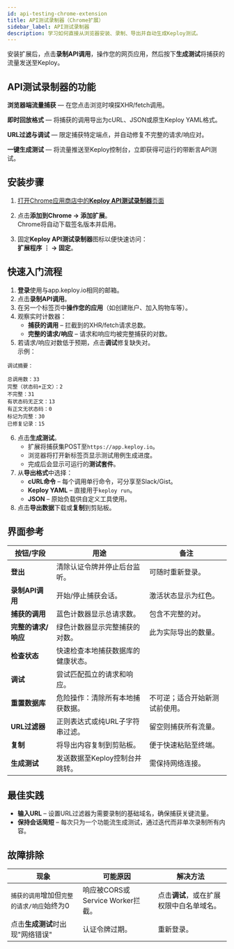 ```yaml
---
id: api-testing-chrome-extension
title: API测试录制器（Chrome扩展）
sidebar_label: API测试录制器
description: 学习如何直接从浏览器安装、录制、导出并自动生成Keploy测试。
---
```


安装扩展后，点击**录制API调用**，操作您的网页应用，然后按下**生成测试**将捕获的流量发送至Keploy。

## API测试录制器的功能

**浏览器端流量捕获** — 在您点击浏览时嗅探XHR/fetch调用。

**即时回放格式** — 将捕获的调用导出为cURL、JSON或原生Keploy YAML格式。

**URL过滤与调试** — 限定捕获特定端点，并自动修复不完整的请求/响应对。

**一键生成测试** — 将流量推送至Keploy控制台，立即获得可运行的带断言API测试。

## 安装步骤

1. [打开Chrome应用商店中的**Keploy API测试录制器**页面](https://chromewebstore.google.com/detail/keploy-api-test-recorder/ohcclfkaidblnjnggclkiecgkpgldihe)

2. 点击**添加到Chrome → 添加扩展**。  
   Chrome将自动下载签名版本并启用。

3. 固定**Keploy API测试录制器**图标以便快速访问：  
   **扩展程序** **⋮ → 固定**。

## 快速入门流程

1. **登录**使用与app.keploy.io相同的邮箱。
2. 点击**录制API调用**。
3. 在另一个标签页中**操作您的应用**（如创建账户、加入购物车等）。
4. 观察实时计数器：
   - **捕获的调用** – 拦截到的XHR/fetch请求总数。
   - **完整的请求/响应** – 请求和响应均被完整捕获的对数。
5. 若请求/响应对数低于预期，点击**调试**修复缺失对。  
   示例：

```
调试摘要：

总调用数：33
完整（状态码+正文）：2
不完整：31
有状态码无正文：13
有正文无状态码：0
标记为完整：30
已修复记录：15
```

6. 点击**生成测试**。
   - 扩展将捕获集POST至`https://app.keploy.io`。
   - 浏览器将打开新标签页显示测试用例生成进度。
   - 完成后会显示可运行的**测试套件**。
7. 从**导出格式**中选择：
   - **cURL命令** – 每个调用单行命令，可分享至Slack/Gist。
   - **Keploy YAML** – 直接用于`keploy run`。
   - **JSON** – 原始负载供自定义工具使用。
8. 点击**导出数据**下载或**复制**到剪贴板。

## 界面参考

| 按钮/字段            | 用途                                           | 备注                                      |
| --------------------- | --------------------------------------------- | ---------------------------------------- |
| **登出**             | 清除认证令牌并停止后台监听。                   | 可随时重新登录。                         |
| **录制API调用**      | 开始/停止捕获会话。                            | 激活状态显示为红色。                     |
| **捕获的调用**       | 蓝色计数器显示总请求数。                       | 包含不完整的对。                         |
| **完整的请求/响应**  | 绿色计数器显示完整捕获的对数。                 | 此为实际导出的数量。                     |
| **检查状态**         | 快速检查本地捕获数据库的健康状态。             |
| **调试**             | 尝试匹配孤立的请求和响应。                     |
| **重置数据库**       | 危险操作：清除所有本地捕获数据。               | 不可逆；适合开始新测试前使用。           |
| **URL过滤器**        | 正则表达式或纯URL子字符串过滤。                | 留空则捕获所有流量。                     |
| **复制**             | 将导出内容复制到剪贴板。                       | 便于快速粘贴至终端。                     |
| **生成测试**         | 发送数据至Keploy控制台并跳转。                 | 需保持网络连接。                         |

## 最佳实践

- **输入URL** – 设置URL过滤器为需要录制的基础域名，确保捕获关键流量。
- **保持会话简短** – 每次只为一个功能流生成测试，通过迭代而非单次录制所有内容。

## 故障排除

| 现象                                                      | 可能原因                               | 解决方法                                                                |
| -------------------------------------------------------- | -------------------------------------- | ---------------------------------------------------------------------- |
| `捕获的调用`增加但`完整的请求/响应`始终为0 | 响应被CORS或Service Worker拦截。       | 点击**调试**，或在扩展权限中白名单域名。                              |
| 点击**生成测试**时出现"网络错误"         | 认证令牌过期。                         | 重新登录。                                                            |